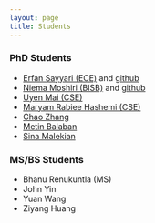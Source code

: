 ```yaml
---
layout: page
title: Students
---
```


### PhD Students

* [Erfan Sayyari (ECE)](http://erfansayyari.com/) and [github](https://github.com/esayyari) 
* [Niema Moshiri (BISB)](http://niema.net/) and [github](https://github.com/niemasd/)
* [Uyen Mai (CSE)](https://github.com/uym2)
* [Maryam Rabiee Hashemi (CSE)](https://github.com/maryamrabiee)
* [Chao Zhang](https://github.com/chaoszhang)
* [Metin Balaban](https://github.com/)
* [Sina Malekian](https://github.com/)


### MS/BS Students

* Bhanu Renukuntla (MS)
* John Yin
* Yuan Wang
* Ziyang Huang
